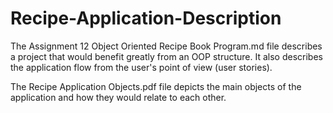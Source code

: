 # Recipe-Application-Description

The Assignment 12 Object Oriented Recipe Book Program.md file describes a project that would benefit greatly from an OOP structure. It also describes the application flow from the user's point of view (user stories).

The Recipe Application Objects.pdf file depicts the main objects of the application and how they would relate to each other.
